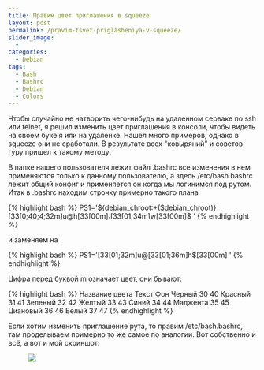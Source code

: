 ```yaml
---
title: Правим цвет приглашения в squeeze
layout: post
permalink: /pravim-tsvet-priglasheniya-v-squeeze/
slider_image:
  -
categories:
  - Debian
tags:
  - Bash
  - Bashrc
  - Debian
  - Colors
---
```

Чтобы случайно не натворить чего-нибудь на удаленном серваке по ssh или telnet, я решил изменить цвет приглашения в консоли, чтобы видеть на своем буке я или на удаленке. Нашел много примеров, однако в squeeze они не сработали. В результате всех "ковыряний" и советов гуру пришел к такому методу:

В папке нашего пользователя лежит файл .bashrc все изменения в нем применяются только к данному пользователю, а здесь /etc/bash.bashrc лежит общий конфиг и применяется он когда мы логинимся под рутом. Итак в .bashrc находим строчку примерно такого плана

{% highlight bash %}
PS1='${debian_chroot:+($debian_chroot)}[33[0;40;4;32m]u@h[33[00m]:[33[01;34m]w[33[00m]$ '
{% endhighlight %}

и заменяем на

{% highlight bash %}
PS1='[33[01;32m]u@[33[01;36m]h$[33[00m] '
{% endhighlight %}

Цифра перед буквой m означает цвет, они бывают:

{% highlight bash %}
Название цвета Текст Фон
Черный 30 40
Красный 31 41
Зеленый 32 42
Желтый 33 43
Синий 34 44
Маджента 35 45
Циановый 36 46
Белый 37 47
{% endhighlight %}

Если хотим изменить приглашение рута, то правим /etc/bash.bashrc, там проделываем примерно то же самое по аналогии.
Вот собственно и всё, а вот и мой скриншот:

<figure>
  <a href="http://res.cloudinary.com/doam-ru/image/upload/v1409070685/snimok_lhmrec.png"><img src="http://res.cloudinary.com/doam-ru/image/upload/v1409070685/snimok_lhmrec.png"></a>
</figure>
